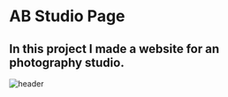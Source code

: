 # AB Studio Page
## In this project I made a website  for an photography studio.
![header](https://user-images.githubusercontent.com/62661230/210474058-0821acfc-a48e-4ab7-93fb-ff9a10a48ff0.PNG)
